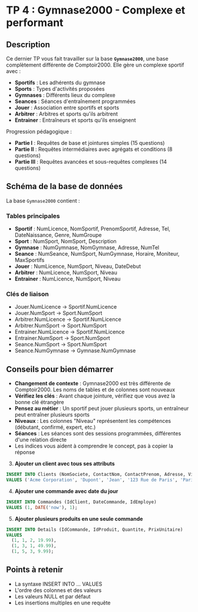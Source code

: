 # TP 4 : Gymnase2000 - Complexe et performant

## Description

Ce dernier TP vous fait travailler sur la base **`Gymnase2000`**, une base complètement différente de Comptoir2000. Elle gère un complexe sportif avec :

- **Sportifs** : Les adhérents du gymnase
- **Sports** : Types d'activités proposées
- **Gymnases** : Différents lieux du complexe
- **Seances** : Séances d'entraînement programmées
- **Jouer** : Association entre sportifs et sports
- **Arbitrer** : Arbitres et sports qu'ils arbitrent
- **Entrainer** : Entraîneurs et sports qu'ils enseignent

Progression pédagogique :
- **Partie I** : Requêtes de base et jointures simples (15 questions)
- **Partie II** : Requêtes intermédiaires avec agrégats et conditions (8 questions)
- **Partie III** : Requêtes avancées et sous-requêtes complexes (14 questions)

## Schéma de la base de données

La base `Gymnase2000` contient :

### Tables principales

- **Sportif** : NumLicence, NomSportif, PrenomSportif, Adresse, Tel, DateNaissance, Genre, NumGroupe
- **Sport** : NumSport, NomSport, Description
- **Gymnase** : NumGymnase, NomGymnase, Adresse, NumTel
- **Seance** : NumSeance, NumSport, NumGymnase, Horaire, Moniteur, MaxSportifs
- **Jouer** : NumLicence, NumSport, Niveau, DateDebut
- **Arbitrer** : NumLicence, NumSport, Niveau
- **Entrainer** : NumLicence, NumSport, Niveau

### Clés de liaison

- Jouer.NumLicence → Sportif.NumLicence
- Jouer.NumSport → Sport.NumSport
- Arbitrer.NumLicence → Sportif.NumLicence
- Arbitrer.NumSport → Sport.NumSport
- Entrainer.NumLicence → Sportif.NumLicence
- Entrainer.NumSport → Sport.NumSport
- Seance.NumSport → Sport.NumSport
- Seance.NumGymnase → Gymnase.NumGymnase

## Conseils pour bien démarrer

- **Changement de contexte** : Gymnase2000 est très différente de Comptoir2000. Les noms de tables et de colonnes sont nouveaux
- **Vérifiez les clés** : Avant chaque jointure, vérifiez que vous avez la bonne clé étrangère
- **Pensez au métier** : Un sportif peut jouer plusieurs sports, un entraîneur peut entraîner plusieurs sports
- **Niveaux** : Les colonnes "Niveau" représentent les compétences (débutant, confirmé, expert, etc.)
- **Séances** : Les séances sont des sessions programmées, différentes d'une relation directe
- Les indices vous aident à comprendre le concept, pas à copier la réponse

3. **Ajouter un client avec tous ses attributs**

```sql
INSERT INTO Clients (NomSociete, ContactNom, ContactPrenom, Adresse, Ville, CodePostal, Pays, Email)
VALUES ('Acme Corporation', 'Dupont', 'Jean', '123 Rue de Paris', 'Paris', '75001', 'France', 'contact@acme.fr');
```

4. **Ajouter une commande avec date du jour**

```sql
INSERT INTO Commandes (IdClient, DateCommande, IdEmploye)
VALUES (1, DATE('now'), 1);
```

5. **Ajouter plusieurs produits en une seule commande**

```sql
INSERT INTO Details (IdCommande, IdProduit, Quantite, PrixUnitaire)
VALUES 
  (1, 1, 2, 19.99),
  (1, 3, 1, 49.99),
  (1, 5, 3, 9.99);
```

## Points à retenir

- La syntaxe INSERT INTO ... VALUES
- L'ordre des colonnes et des valeurs
- Les valeurs NULL et par défaut
- Les insertions multiples en une requête
